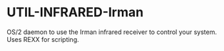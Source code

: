 UTIL-INFRARED-Irman
===================

OS/2 daemon to use the Irman infrared receiver to control your system. Uses REXX for scripting.
